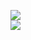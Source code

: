 [![](https://img.shields.io/badge/Made%20With-Github%20Spray-lightgrey.svg?style=for-the-badge&logo=github)](https://github.com/Annihil/github-spray#23108)  
[![](https://i.imgur.com/2DrTn0Z.gif)](https://github.com/Annihil/github-spray)